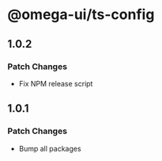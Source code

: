 # @omega-ui/ts-config

## 1.0.2

### Patch Changes

- Fix NPM release script

## 1.0.1

### Patch Changes

- Bump all packages
